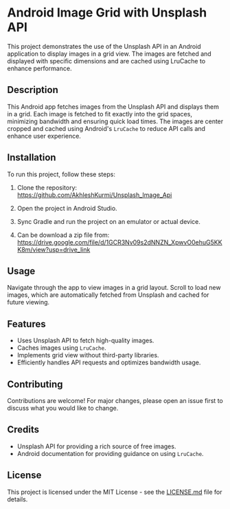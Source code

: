 # Android Image Grid with Unsplash API

This project demonstrates the use of the Unsplash API in an Android application to display images in a grid view. The images are fetched and displayed with specific dimensions and are cached using LruCache to enhance performance.

## Description

This Android app fetches images from the Unsplash API and displays them in a grid. Each image is fetched to fit exactly into the grid spaces, minimizing bandwidth and ensuring quick load times. The images are center cropped and cached using Android's `LruCache` to reduce API calls and enhance user experience.

## Installation

To run this project, follow these steps:

1. Clone the repository:
   https://github.com/AkhleshKurmi/Unsplash_Image_Api
2. Open the project in Android Studio.
3. Sync Gradle and run the project on an emulator or actual device.

4. Can be download a zip file from: 
   https://drive.google.com/file/d/1GCR3Nv09s2dNNZN_XpwvO0ehuG5KKK8m/view?usp=drive_link

## Usage

Navigate through the app to view images in a grid layout. Scroll to load new images, which are automatically fetched from Unsplash and cached for future viewing.

## Features

- Uses Unsplash API to fetch high-quality images.
- Caches images using `LruCache`.
- Implements grid view without third-party libraries.
- Efficiently handles API requests and optimizes bandwidth usage.

## Contributing

Contributions are welcome! For major changes, please open an issue first to discuss what you would like to change.

## Credits

- Unsplash API for providing a rich source of free images.
- Android documentation for providing guidance on using `LruCache`.

## License

This project is licensed under the MIT License - see the [LICENSE.md](LICENSE.md) file for details.
